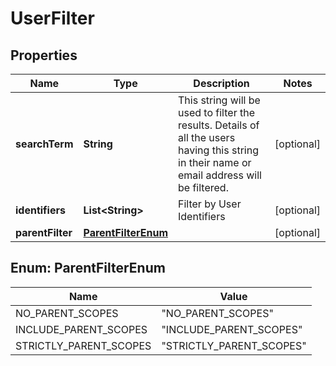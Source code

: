 # UserFilter

## Properties
Name | Type | Description | Notes
------------ | ------------- | ------------- | -------------
**searchTerm** | **String** | This string will be used to filter the results. Details of all the users having this string in their name or email address will be filtered. |  [optional]
**identifiers** | **List&lt;String&gt;** | Filter by User Identifiers |  [optional]
**parentFilter** | [**ParentFilterEnum**](#ParentFilterEnum) |  |  [optional]

<a name="ParentFilterEnum"></a>
## Enum: ParentFilterEnum
Name | Value
---- | -----
NO_PARENT_SCOPES | &quot;NO_PARENT_SCOPES&quot;
INCLUDE_PARENT_SCOPES | &quot;INCLUDE_PARENT_SCOPES&quot;
STRICTLY_PARENT_SCOPES | &quot;STRICTLY_PARENT_SCOPES&quot;
